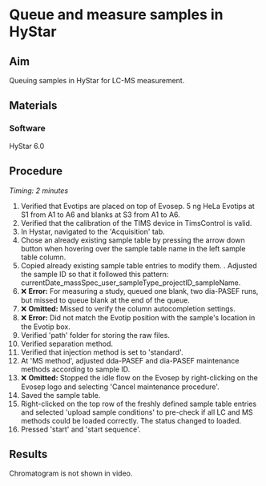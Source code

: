 # Queue and measure samples in HyStar


## Aim
Queuing samples in HyStar for LC-MS measurement.


## Materials

### Software
HyStar 6.0


## Procedure
*Timing: 2 minutes*

1. Verified that Evotips are placed on top of Evosep. 5 ng HeLa Evotips at S1 from A1 to A6 and blanks at S3 from A1 to A6.
2. Verified that the calibration of the TIMS device in TimsControl is valid.
3. In Hystar, navigated to the 'Acquisition' tab.
4. Chose an already existing sample table by pressing the arrow down button when hovering over the sample table name in the left sample table column.
5. Copied already existing sample table entries to modify them.
. Adjusted the sample ID so that it followed this pattern: currentDate_massSpec_user_sampleType_projectID_sampleName.
7. ❌ **Error:** For measuring a study, queued one blank, two dia-PASEF runs, but missed to queue blank at the end of the queue.
8. ❌ **Omitted:** Missed to verify the column autocompletion settings.
9. ❌ **Error:** Did not match the Evotip position with the sample's location in the Evotip box.
10. Verified 'path' folder for storing the raw files.
11. Verified separation method.
12. Verified that injection method is set to 'standard'.
13. At 'MS method', adjusted dda-PASEF and dia-PASEF maintenance methods according to sample ID.
14. ❌ **Omitted:** Stopped the idle flow on the Evosep by right-clicking on the Evosep logo and selecting 'Cancel maintenance procedure'.
15. Saved the sample table.
16. Right-clicked on the top row of the freshly defined sample table entries and selected 'upload sample conditions' to pre-check if all LC and MS methods could be loaded correctly. The status changed to loaded.
17. Pressed 'start' and 'start sequence'.


## Results
Chromatogram is not shown in video.
